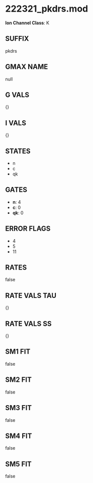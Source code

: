 # 222321_pkdrs.mod

**Ion Channel Class**: K

## SUFFIX

pkdrs

## GMAX NAME

null

## G VALS

{}

## I VALS

{}

## STATES

- n
- c
- qk

## GATES

- **n**: 4
- **c**: 0
- **qk**: 0

## ERROR FLAGS

- 4
- 5
- 11

## RATES

false

## RATE VALS TAU

{}

## RATE VALS SS

{}

## SM1 FIT

false

## SM2 FIT

false

## SM3 FIT

false

## SM4 FIT

false

## SM5 FIT

false
